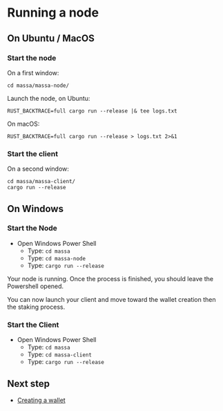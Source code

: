 # Running a node

## On Ubuntu / MacOS

### Start the node

On a first window:

    cd massa/massa-node/

Launch the node, on Ubuntu:

    RUST_BACKTRACE=full cargo run --release |& tee logs.txt

On macOS:

    RUST_BACKTRACE=full cargo run --release > logs.txt 2>&1

### Start the client

On a second window:

    cd massa/massa-client/
    cargo run --release


## On Windows

### Start the Node

-   Open Windows Power Shell
    -   Type: `cd massa`
    -   Type: `cd massa-node`
    -   Type: `cargo run --release`

Your node is running. Once the process is finished, you should leave the
Powershell opened.

You can now launch your client and move toward the wallet creation then
the staking process.

### Start the Client

-   Open Windows Power Shell
    -   Type: `cd massa`
    -   Type: `cd massa-client`
    -   Type: `cargo run --release`

## Next step

-   [Creating a wallet](docs/wallet.md)